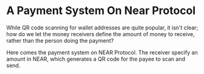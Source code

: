 # A Payment System On Near Protocol

While QR code scanning for wallet addresses are quite popular, it isn't clear; how do we let the money receivers define the amount of money to receive, rather than the person doing the payment?

Here comes the payment system on NEAR Protocol. The receiver specify an amount in NEAR, which generates a QR code for the payee to scan and send.


